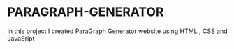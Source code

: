 # PARAGRAPH-GENERATOR
In this project I created ParaGraph Generator website using HTML , CSS and JavaSript
